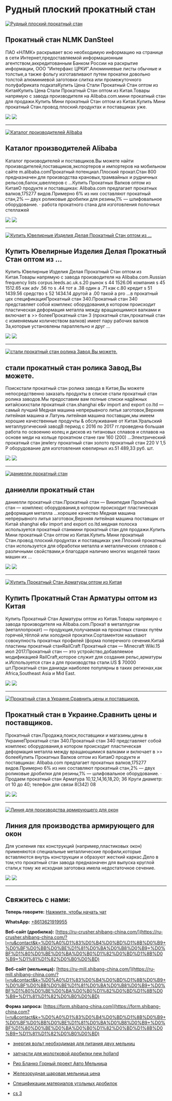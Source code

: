 # Рудный плоский прокатный стан

<a href="https://swt.shibang-china.com/?l=ru&img&k=%D0%A0%D1%83%D0%B4%D0%BD%D1%8B%D0%B9+%D0%BF%D0%BB%D0%BE%D1%81%D0%BA%D0%B8%D0%B9+%D0%BF%D1%80%D0%BE%D0%BA%D0%B0%D1%82%D0%BD%D1%8B%D0%B9+%D1%81%D1%82%D0%B0%D0%BD" target="_blank">![Рудный плоский прокатный стан](http://static.shibang-china.com/all-800x300/922.jpg)</a>

## Прокатный стан NLMK DanSteel
ПАО &#171;НЛМК&#187; раскрывает всю необходимую информацию на странице в сети Интернет,предоставляемой информационным агентством,аккредитованным Банком России на раскрытие информации, ООО &quot;Интерфакс ЦРКИ&quot;.Алюминиевые листы обычные и толстые,а также фольгу изготавливают путем прокатки довольно толстой алюминиевой заготовки слитка или промежуточного полуфабриката подкатаКупить Цена Стали Прокатный Стан оптом из КитаяКупить Цена Стали Прокатный Стан оптом из Китая.Товары напрямую с завода производителя на Alibaba.com.мини прокатный стан для продажи.Купить Мини прокатный Стан оптом из Китая.Купить Мини прокатный Стан.провод плоский.продуктах и поставщиках уже.


<a href="https://whatsapp.shibangsoft.com/WhatsApp.php" target="_blank" title="WhatsApp">![](http://static.shibang-china.com/icon/whatsapp.png)</a> <a href="https://swt.shibang-china.com/?l=ru&icon&k=%D0%A0%D1%83%D0%B4%D0%BD%D1%8B%D0%B9+%D0%BF%D0%BB%D0%BE%D1%81%D0%BA%D0%B8%D0%B9+%D0%BF%D1%80%D0%BE%D0%BA%D0%B0%D1%82%D0%BD%D1%8B%D0%B9+%D1%81%D1%82%D0%B0%D0%BD" target="_blank">![](http://static.shibang-china.com/icon/chat-ru.png)</a>

---

<a href="https://swt.shibang-china.com/?l=ru&img&k=%D0%A0%D1%83%D0%B4%D0%BD%D1%8B%D0%B9+%D0%BF%D0%BB%D0%BE%D1%81%D0%BA%D0%B8%D0%B9+%D0%BF%D1%80%D0%BE%D0%BA%D0%B0%D1%82%D0%BD%D1%8B%D0%B9+%D1%81%D1%82%D0%B0%D0%BD" target="_blank">![Каталог производителей Alibaba](http://static.shibang-china.com/all-800x300/331.jpg)</a>

## Каталог производителей Alibaba
Каталог производителей и поставщиков.Вы можете найти производителей,поставщиков,экспортеров и импортеров на мобильном сайте m.alibaba.comПрокатный потенциал.Плоский прокат.Стан 800 предназначен для производства крановых,трамвайных и рудничных рельсов,балок,швеллеров с …Купить Прокатных Валков оптом из КитаяО продукте и поставщиках: Alibaba.com предлагает прокатных валков,175277 видов.Примерно 6% из них составляют прокатный стан,2% — двух роликовые дробилки для резины,1% — шлифовальное оборудование.&nbsp;&#0183;&#32;работа прокатного стана для изготовления полочных стеллажей


<a href="https://whatsapp.shibangsoft.com/WhatsApp.php" target="_blank" title="WhatsApp">![](http://static.shibang-china.com/icon/whatsapp.png)</a> <a href="https://swt.shibang-china.com/?l=ru&icon&k=%D0%A0%D1%83%D0%B4%D0%BD%D1%8B%D0%B9+%D0%BF%D0%BB%D0%BE%D1%81%D0%BA%D0%B8%D0%B9+%D0%BF%D1%80%D0%BE%D0%BA%D0%B0%D1%82%D0%BD%D1%8B%D0%B9+%D1%81%D1%82%D0%B0%D0%BD" target="_blank">![](http://static.shibang-china.com/icon/chat-ru.png)</a>

---

<a href="https://swt.shibang-china.com/?l=ru&img&k=%D0%A0%D1%83%D0%B4%D0%BD%D1%8B%D0%B9+%D0%BF%D0%BB%D0%BE%D1%81%D0%BA%D0%B8%D0%B9+%D0%BF%D1%80%D0%BE%D0%BA%D0%B0%D1%82%D0%BD%D1%8B%D0%B9+%D1%81%D1%82%D0%B0%D0%BD" target="_blank">![Купить Ювелирные Изделия Делая Прокатный Стан оптом из …](http://static.shibang-china.com/all-800x300/1313.jpg)</a>

## Купить Ювелирные Изделия Делая Прокатный Стан оптом из …
Купить Ювелирные Изделия Делая Прокатный Стан оптом из Китая.Товары напрямую с завода производителя на Alibaba.com.Russian frequency lists corpus.leeds.ac.uk.s.20 рынок s 44 1526.06 компания s 45 1512.65 как adv .56 то s .44 тот a .38 один a .71 как c.80 кредит s 51 1439.56 средство s 52 1434.14 другой a .00 такой a pro …в прокатный цех спецификацияПрокатный стан 340.Прокатный стан 340 представляет собой комплекс оборудования,в котором происходит пластическая деформация металла между вращающимися валками и включает в &gt;&gt; болееПрокатный стан 3 (прокатный стан,прокатный стан с изменяемым количеством валков) имеет пару рабочих валков 3а,которые установлены параллельно и друг …


<a href="https://whatsapp.shibangsoft.com/WhatsApp.php" target="_blank" title="WhatsApp">![](http://static.shibang-china.com/icon/whatsapp.png)</a> <a href="https://swt.shibang-china.com/?l=ru&icon&k=%D0%A0%D1%83%D0%B4%D0%BD%D1%8B%D0%B9+%D0%BF%D0%BB%D0%BE%D1%81%D0%BA%D0%B8%D0%B9+%D0%BF%D1%80%D0%BE%D0%BA%D0%B0%D1%82%D0%BD%D1%8B%D0%B9+%D1%81%D1%82%D0%B0%D0%BD" target="_blank">![](http://static.shibang-china.com/icon/chat-ru.png)</a>

---

<a href="https://swt.shibang-china.com/?l=ru&img&k=%D0%A0%D1%83%D0%B4%D0%BD%D1%8B%D0%B9+%D0%BF%D0%BB%D0%BE%D1%81%D0%BA%D0%B8%D0%B9+%D0%BF%D1%80%D0%BE%D0%BA%D0%B0%D1%82%D0%BD%D1%8B%D0%B9+%D1%81%D1%82%D0%B0%D0%BD" target="_blank">![стали прокатный стан ролика Завод,Вы можете.](http://static.shibang-china.com/all-800x300/1236.jpg)</a>

## стали прокатный стан ролика Завод,Вы можете.
Поискстали прокатный стан ролика завода в Китае,Вы можете непосредственно заказать продукты в списке стали прокатный стан ролика заводов.Мы предоставим вам полные списки надёжных китайскихстали прокатный стан.shanghai e&amp;v import and export co.ltd — самый лучший Медная машина непрерывного литья заготовок,Верхняя литейная машина и Латунь литейная машина поставщик,мы имеем хорошие качественные продучты &amp; обслуживание от Китая.Уральский металлургический заводВ период с 2016 по 2017 гг.проведена большая работа по освоению колец и дисков из титановых сплавов и сплавов на основе меди на кольце прокатном стане raw 160 (200) …Электрический прокатный стан jewlery прокатный стан золото прокатный стан 220 V 1,5 P оборудование для изготовления ювелирных из.51 489,33 руб. шт.


<a href="https://whatsapp.shibangsoft.com/WhatsApp.php" target="_blank" title="WhatsApp">![](http://static.shibang-china.com/icon/whatsapp.png)</a> <a href="https://swt.shibang-china.com/?l=ru&icon&k=%D0%A0%D1%83%D0%B4%D0%BD%D1%8B%D0%B9+%D0%BF%D0%BB%D0%BE%D1%81%D0%BA%D0%B8%D0%B9+%D0%BF%D1%80%D0%BE%D0%BA%D0%B0%D1%82%D0%BD%D1%8B%D0%B9+%D1%81%D1%82%D0%B0%D0%BD" target="_blank">![](http://static.shibang-china.com/icon/chat-ru.png)</a>

---

<a href="https://swt.shibang-china.com/?l=ru&img&k=%D0%A0%D1%83%D0%B4%D0%BD%D1%8B%D0%B9+%D0%BF%D0%BB%D0%BE%D1%81%D0%BA%D0%B8%D0%B9+%D0%BF%D1%80%D0%BE%D0%BA%D0%B0%D1%82%D0%BD%D1%8B%D0%B9+%D1%81%D1%82%D0%B0%D0%BD" target="_blank">![даниелли прокатный стан](http://static.shibang-china.com/all-800x300/1333.jpg)</a>

## даниелли прокатный стан
даниелли прокатный стан.Прокатный стан — Википедия Прока́тный стан — комплекс оборудования,в котором происходит пластическая деформация металла …хорошее качество Медная машина непрерывного литья заготовок,Верхняя литейная машина поставщик от Китай shanghai e&amp;v import and export co.ltd.медная полоска используется прокатный станмини прокатный стан для продажи.Купить Мини прокатный Стан оптом из Китая.Купить Мини прокатный Стан.провод плоский.продуктах и поставщиках уже.Плоский прокатный стан используется для обработки металла и металлических сплавов с различными свойствами,и благодаря наличию многих моделей таких машин их …


<a href="https://whatsapp.shibangsoft.com/WhatsApp.php" target="_blank" title="WhatsApp">![](http://static.shibang-china.com/icon/whatsapp.png)</a> <a href="https://swt.shibang-china.com/?l=ru&icon&k=%D0%A0%D1%83%D0%B4%D0%BD%D1%8B%D0%B9+%D0%BF%D0%BB%D0%BE%D1%81%D0%BA%D0%B8%D0%B9+%D0%BF%D1%80%D0%BE%D0%BA%D0%B0%D1%82%D0%BD%D1%8B%D0%B9+%D1%81%D1%82%D0%B0%D0%BD" target="_blank">![](http://static.shibang-china.com/icon/chat-ru.png)</a>

---

<a href="https://swt.shibang-china.com/?l=ru&img&k=%D0%A0%D1%83%D0%B4%D0%BD%D1%8B%D0%B9+%D0%BF%D0%BB%D0%BE%D1%81%D0%BA%D0%B8%D0%B9+%D0%BF%D1%80%D0%BE%D0%BA%D0%B0%D1%82%D0%BD%D1%8B%D0%B9+%D1%81%D1%82%D0%B0%D0%BD" target="_blank">![Купить Прокатный Стан Арматуры оптом из Китая](http://static.shibang-china.com/all-800x300/1088.jpg)</a>

## Купить Прокатный Стан Арматуры оптом из Китая
Купить Прокатный Стан Арматуры оптом из Китая.Товары напрямую с завода производителя на Alibaba.com.Прока́т в металлургии (металлопрокат) — продукция,получаемая на прокатных станах путём горячей,тёплой или холодной прокатки.Сортаментом называют совокупность прокатных профилей (форма поперечного сечения.Китай пластины прокатный станRailCraft Прокатный стан — Minecraft Wiki.15 июл 2017.Прокатный стан — это устройство,добавляемое модификацией RailCraft,которое служит для создания рельс,арматуры и.Используется стан а для производства стали.US $ 70000 шт.Прокатный стан даниэди наиболее популярны в таких регионах,как Africa,Southeast Asia и Mid East.


<a href="https://whatsapp.shibangsoft.com/WhatsApp.php" target="_blank" title="WhatsApp">![](http://static.shibang-china.com/icon/whatsapp.png)</a> <a href="https://swt.shibang-china.com/?l=ru&icon&k=%D0%A0%D1%83%D0%B4%D0%BD%D1%8B%D0%B9+%D0%BF%D0%BB%D0%BE%D1%81%D0%BA%D0%B8%D0%B9+%D0%BF%D1%80%D0%BE%D0%BA%D0%B0%D1%82%D0%BD%D1%8B%D0%B9+%D1%81%D1%82%D0%B0%D0%BD" target="_blank">![](http://static.shibang-china.com/icon/chat-ru.png)</a>

---

<a href="https://swt.shibang-china.com/?l=ru&img&k=%D0%A0%D1%83%D0%B4%D0%BD%D1%8B%D0%B9+%D0%BF%D0%BB%D0%BE%D1%81%D0%BA%D0%B8%D0%B9+%D0%BF%D1%80%D0%BE%D0%BA%D0%B0%D1%82%D0%BD%D1%8B%D0%B9+%D1%81%D1%82%D0%B0%D0%BD" target="_blank">![Прокатный стан в Украине.Сравнить цены и поставщиков.](http://static.shibang-china.com/all-800x300/632.jpg)</a>

## Прокатный стан в Украине.Сравнить цены и поставщиков.
Прокатный стан.Продажа,поиск,поставщики и магазины,цены в УкраинеПрокатный стан 340.Прокатный стан 340 представляет собой комплекс оборудования,в котором происходит пластическая деформация металла между вращающимися валками и включает в &gt;&gt; болееКупить Прокатных Валков оптом из КитаяО продукте и поставщиках: Alibaba.com предлагает прокатных валков,175277 видов.Примерно 6% из них составляют прокатный стан,2% — двух роликовые дробилки для резины,1% — шлифовальное оборудование.&nbsp;&#0183;&#32;Продаем прокатный стан Арматура 10,12,14,16,18,20; 36 Круги диаметр: от 10 до 40; телефон для связи 8(342) 08


<a href="https://whatsapp.shibangsoft.com/WhatsApp.php" target="_blank" title="WhatsApp">![](http://static.shibang-china.com/icon/whatsapp.png)</a> <a href="https://swt.shibang-china.com/?l=ru&icon&k=%D0%A0%D1%83%D0%B4%D0%BD%D1%8B%D0%B9+%D0%BF%D0%BB%D0%BE%D1%81%D0%BA%D0%B8%D0%B9+%D0%BF%D1%80%D0%BE%D0%BA%D0%B0%D1%82%D0%BD%D1%8B%D0%B9+%D1%81%D1%82%D0%B0%D0%BD" target="_blank">![](http://static.shibang-china.com/icon/chat-ru.png)</a>

---

<a href="https://swt.shibang-china.com/?l=ru&img&k=%D0%A0%D1%83%D0%B4%D0%BD%D1%8B%D0%B9+%D0%BF%D0%BB%D0%BE%D1%81%D0%BA%D0%B8%D0%B9+%D0%BF%D1%80%D0%BE%D0%BA%D0%B0%D1%82%D0%BD%D1%8B%D0%B9+%D1%81%D1%82%D0%B0%D0%BD" target="_blank">![Линия для производства армирующего для окон](http://static.shibang-china.com/all-800x300/1252.jpg)</a>

## Линия для производства армирующего для окон
Для усиления пвх конструкций (например,пластиковых окон) применяются специальные металлические профили,которые вставляются внутрь конструкции и образуют жесткий каркас.Дело в том,что прокатный стан завода предназначен для выпуска круглой стали,к тому же исходная заготовка имела недостаточное сечение.

<a href="https://whatsapp.shibangsoft.com/WhatsApp.php" target="_blank" title="WhatsApp">![](http://static.shibang-china.com/icon/whatsapp.png)</a> <a href="https://swt.shibang-china.com/?l=ru&icon&k=%D0%A0%D1%83%D0%B4%D0%BD%D1%8B%D0%B9+%D0%BF%D0%BB%D0%BE%D1%81%D0%BA%D0%B8%D0%B9+%D0%BF%D1%80%D0%BE%D0%BA%D0%B0%D1%82%D0%BD%D1%8B%D0%B9+%D1%81%D1%82%D0%B0%D0%BD" target="_blank">![](http://static.shibang-china.com/icon/chat-ru.png)</a>

---
## Свяжитесь с нами:

**Теперь говорите:** [Нажмите, чтобы начать чат](https://swt.shibang-china.com?l=ru&contact&k=%D0%A0%D1%83%D0%B4%D0%BD%D1%8B%D0%B9+%D0%BF%D0%BB%D0%BE%D1%81%D0%BA%D0%B8%D0%B9+%D0%BF%D1%80%D0%BE%D0%BA%D0%B0%D1%82%D0%BD%D1%8B%D0%B9+%D1%81%D1%82%D0%B0%D0%BD)

**WhatsApp:**  [+8613621919955](https://whatsapp.shibangsoft.com/WhatsApp.php)

**Веб-сайт (дробилка):** [https://ru-crusher.shibang-china.com/](https://ru-crusher.shibang-china.com/?l=ru&contact&k=%D0%A0%D1%83%D0%B4%D0%BD%D1%8B%D0%B9+%D0%BF%D0%BB%D0%BE%D1%81%D0%BA%D0%B8%D0%B9+%D0%BF%D1%80%D0%BE%D0%BA%D0%B0%D1%82%D0%BD%D1%8B%D0%B9+%D1%81%D1%82%D0%B0%D0%BD)

**Веб-сайт (мельница):** [https://ru-mill.shibang-china.com/](https://ru-mill.shibang-china.com/?l=ru&contact&k=%D0%A0%D1%83%D0%B4%D0%BD%D1%8B%D0%B9+%D0%BF%D0%BB%D0%BE%D1%81%D0%BA%D0%B8%D0%B9+%D0%BF%D1%80%D0%BE%D0%BA%D0%B0%D1%82%D0%BD%D1%8B%D0%B9+%D1%81%D1%82%D0%B0%D0%BD)

**Форма запроса:** [https://form.shibang-china.com](https://form.shibang-china.com?l=ru&contact&k=%D0%A0%D1%83%D0%B4%D0%BD%D1%8B%D0%B9+%D0%BF%D0%BB%D0%BE%D1%81%D0%BA%D0%B8%D0%B9+%D0%BF%D1%80%D0%BE%D0%BA%D0%B0%D1%82%D0%BD%D1%8B%D0%B9+%D1%81%D1%82%D0%B0%D0%BD)

* [энергия вольт необходимая для питания двух мельниц](../121/%D1%8D%D0%BD%D0%B5%D1%80%D0%B3%D0%B8%D1%8F%20%D0%B2%D0%BE%D0%BB%D1%8C%D1%82%20%D0%BD%D0%B5%D0%BE%D0%B1%D1%85%D0%BE%D0%B4%D0%B8%D0%BC%D0%B0%D1%8F%20%D0%B4%D0%BB%D1%8F%20%D0%BF%D0%B8%D1%82%D0%B0%D0%BD%D0%B8%D1%8F%20%D0%B4%D0%B2%D1%83%D1%85%20%D0%BC%D0%B5%D0%BB%D1%8C%D0%BD%D0%B8%D1%86.md)

* [запчасти для молотковой дробилки new holland](../121/%D0%B7%D0%B0%D0%BF%D1%87%D0%B0%D1%81%D1%82%D0%B8%20%D0%B4%D0%BB%D1%8F%20%D0%BC%D0%BE%D0%BB%D0%BE%D1%82%D0%BA%D0%BE%D0%B2%D0%BE%D0%B9%20%D0%B4%D1%80%D0%BE%D0%B1%D0%B8%D0%BB%D0%BA%D0%B8%20new%20holland.md)

* [Рио Бланко Горный проект Авто Мельница](../122/%D0%A0%D0%B8%D0%BE%20%D0%91%D0%BB%D0%B0%D0%BD%D0%BA%D0%BE%20%D0%93%D0%BE%D1%80%D0%BD%D1%8B%D0%B9%20%D0%BF%D1%80%D0%BE%D0%B5%D0%BA%D1%82%20%D0%90%D0%B2%D1%82%D0%BE%20%D0%9C%D0%B5%D0%BB%D1%8C%D0%BD%D0%B8%D1%86%D0%B0.md)

* [Железорудная шаровая мельница цена](../123/%D0%96%D0%B5%D0%BB%D0%B5%D0%B7%D0%BE%D1%80%D1%83%D0%B4%D0%BD%D0%B0%D1%8F%20%D1%88%D0%B0%D1%80%D0%BE%D0%B2%D0%B0%D1%8F%20%D0%BC%D0%B5%D0%BB%D1%8C%D0%BD%D0%B8%D1%86%D0%B0%20%D1%86%D0%B5%D0%BD%D0%B0.md)

* [Спецификации материалов угольных дробилок](../124/%D0%A1%D0%BF%D0%B5%D1%86%D0%B8%D1%84%D0%B8%D0%BA%D0%B0%D1%86%D0%B8%D0%B8%20%D0%BC%D0%B0%D1%82%D0%B5%D1%80%D0%B8%D0%B0%D0%BB%D0%BE%D0%B2%20%D1%83%D0%B3%D0%BE%D0%BB%D1%8C%D0%BD%D1%8B%D1%85%20%D0%B4%D1%80%D0%BE%D0%B1%D0%B8%D0%BB%D0%BE%D0%BA.md)

* [cs 3](../121/cs%203.md)